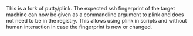 This is a fork of putty/plink. 
The expected ssh fingerprint of the target machine can now be 
given as a commandline argument to plink and does not need to be in the registry.
This allows using plink in scripts and without human interaction in case the fingerprint is new or changed.   
